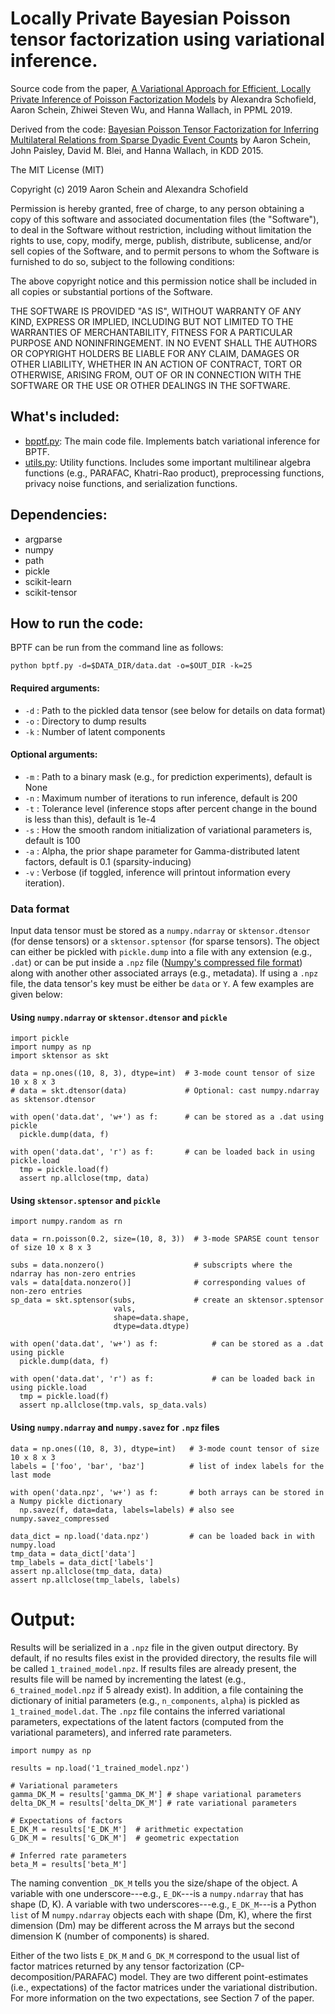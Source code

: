 # Locally Private Bayesian Poisson tensor factorization using variational inference.

Source code from the paper, [A Variational Approach for Efficient, Locally Private Inference of Poisson Factorization Models](https://ppml-workshop.github.io/ppml/papers/63.pdf) by Alexandra Schofield, Aaron Schein, Zhiwei Steven Wu, and Hanna Wallach, in PPML 2019.

Derived from the code: [Bayesian Poisson Tensor Factorization for Inferring Multilateral Relations from Sparse Dyadic Event Counts](http://arxiv.org/abs/1506.03493) by Aaron Schein, John Paisley, David M. Blei, and Hanna Wallach, in KDD 2015.

The MIT License (MIT)

Copyright (c) 2019 Aaron Schein and Alexandra Schofield

Permission is hereby granted, free of charge, to any person obtaining a copy
of this software and associated documentation files (the "Software"), to deal
in the Software without restriction, including without limitation the rights
to use, copy, modify, merge, publish, distribute, sublicense, and/or sell
copies of the Software, and to permit persons to whom the Software is
furnished to do so, subject to the following conditions:

The above copyright notice and this permission notice shall be included in all
copies or substantial portions of the Software.

THE SOFTWARE IS PROVIDED "AS IS", WITHOUT WARRANTY OF ANY KIND, EXPRESS OR
IMPLIED, INCLUDING BUT NOT LIMITED TO THE WARRANTIES OF MERCHANTABILITY,
FITNESS FOR A PARTICULAR PURPOSE AND NONINFRINGEMENT. IN NO EVENT SHALL THE
AUTHORS OR COPYRIGHT HOLDERS BE LIABLE FOR ANY CLAIM, DAMAGES OR OTHER
LIABILITY, WHETHER IN AN ACTION OF CONTRACT, TORT OR OTHERWISE, ARISING FROM,
OUT OF OR IN CONNECTION WITH THE SOFTWARE OR THE USE OR OTHER DEALINGS IN THE
SOFTWARE.

## What's included:

* [bpptf.py](https://github.com/aschein/bptf/blob/master/code/bptf.py): The main code file.  Implements batch variational inference for BPTF.
* [utils.py](https://github.com/aschein/bptf/blob/master/code/utils.py): Utility functions.  Includes some important multilinear algebra functions (e.g., PARAFAC, Khatri-Rao product), preprocessing functions, privacy noise functions, and serialization functions.

## Dependencies:

* argparse
* numpy
* path
* pickle
* scikit-learn
* scikit-tensor

## How to run the code:

BPTF can be run from the command line as follows:
```
python bptf.py -d=$DATA_DIR/data.dat -o=$OUT_DIR -k=25
```
#### Required arguments:
* `-d` : Path to the pickled data tensor (see below for details on data format)
* `-o` : Directory to dump results
* `-k` : Number of latent components

#### Optional arguments:
* `-m` : Path to a binary mask (e.g., for prediction experiments), default is None
* `-n` : Maximum number of iterations to run inference, default is 200
* `-t` : Tolerance level (inference stops after percent change in the bound is less than this), default is 1e-4
* `-s` : How the smooth random initialization of variational parameters is, default is 100
* `-a` : Alpha, the prior shape parameter for Gamma-distributed latent factors, default is 0.1 (sparsity-inducing)
* `-v` : Verbose (if toggled, inference will printout information every iteration).

### Data format
Input data tensor must be stored as a `numpy.ndarray` or `sktensor.dtensor` (for dense tensors) or a `sktensor.sptensor` (for sparse tensors).  The object can either be pickled with `pickle.dump` into a file with any extension (e.g., `.dat`) or can be put inside a `.npz` file ([Numpy's compressed file format](http://docs.scipy.org/doc/numpy/reference/routines.io.html)) along with another other associated arrays (e.g., metadata).  If using a `.npz` file, the data tensor's key must be either be `data` or `Y`.  A few examples are given below:

#### Using `numpy.ndarray` or `sktensor.dtensor` and `pickle`
```
import pickle
import numpy as np
import sktensor as skt

data = np.ones((10, 8, 3), dtype=int)  # 3-mode count tensor of size 10 x 8 x 3
# data = skt.dtensor(data)             # Optional: cast numpy.ndarray as sktensor.dtensor

with open('data.dat', 'w+') as f:      # can be stored as a .dat using pickle
  pickle.dump(data, f)

with open('data.dat', 'r') as f:       # can be loaded back in using pickle.load
  tmp = pickle.load(f)
  assert np.allclose(tmp, data)
```
#### Using `sktensor.sptensor` and `pickle`
```
import numpy.random as rn

data = rn.poisson(0.2, size=(10, 8, 3))  # 3-mode SPARSE count tensor of size 10 x 8 x 3

subs = data.nonzero()                    # subscripts where the ndarray has non-zero entries   
vals = data[data.nonzero()]              # corresponding values of non-zero entries
sp_data = skt.sptensor(subs,             # create an sktensor.sptensor 
                       vals,
                       shape=data.shape,
                       dtype=data.dtype)

with open('data.dat', 'w+') as f:            # can be stored as a .dat using pickle
  pickle.dump(data, f)

with open('data.dat', 'r') as f:             # can be loaded back in using pickle.load
  tmp = pickle.load(f)
  assert np.allclose(tmp.vals, sp_data.vals)
```
#### Using `numpy.ndarray` and `numpy.savez` for `.npz` files
```
data = np.ones((10, 8, 3), dtype=int)   # 3-mode count tensor of size 10 x 8 x 3
labels = ['foo', 'bar', 'baz']          # list of index labels for the last mode

with open('data.npz', 'w+') as f:       # both arrays can be stored in a Numpy pickle dictionary
  np.savez(f, data=data, labels=labels) # also see numpy.savez_compressed

data_dict = np.load('data.npz')         # can be loaded back in with numpy.load
tmp_data = data_dict['data']
tmp_labels = data_dict['labels']
assert np.allclose(tmp_data, data)
assert np.allclose(tmp_labels, labels) 
```
# Output:
Results will be serialized in a `.npz` file in the given output directory.  By default, if no results files exist in the provided directory, the results file will be called `1_trained_model.npz`.  If results files are already present, the results file will be named by incrementing the latest (e.g., `6_trained_model.npz` if 5 already exist).  In addition, a file containing the dictionary of initial parameters (e.g., `n_components`, `alpha`) is pickled as `1_trained_model.dat`.  The `.npz` file contains the inferred variational parameters, expectations of the latent factors (computed from the variational parameters), and inferred rate parameters.
```
import numpy as np

results = np.load('1_trained_model.npz')

# Variational parameters
gamma_DK_M = results['gamma_DK_M'] # shape variational parameters
delta_DK_M = results['delta_DK_M'] # rate variational parameters

# Expectations of factors
E_DK_M = results['E_DK_M']  # arithmetic expectation
G_DK_M = results['G_DK_M']  # geometric expectation

# Inferred rate parameters
beta_M = results['beta_M']
```
The naming convention `_DK_M` tells you the size/shape of the object.  A variable with one underscore---e.g., `E_DK`---is a `numpy.ndarray` that has shape (D, K).  A variable with two underscores---e.g., `E_DK_M`---is a Python `list` of M `numpy.ndarray` objects each with shape (Dm, K), where the first dimension (Dm) may be different across the M arrays but the second dimension K (number of components) is shared.

Either of the two lists `E_DK_M` and `G_DK_M` correspond to the usual list of factor matrices returned by any tensor factorization (CP-decomposition/PARAFAC) model.  They are two different point-estimates (i.e., expectations) of the factor matrices under the variational distribution.  For more information on the two expectations, see Section 7 of the paper.   
